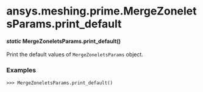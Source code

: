 # ansys.meshing.prime.MergeZoneletsParams.print_default

<a id="ansys.meshing.prime.MergeZoneletsParams.print_default"></a>

#### *static* MergeZoneletsParams.print_default()

Print the default values of `MergeZoneletsParams` object.

### Examples

```pycon
>>> MergeZoneletsParams.print_default()
```

<!-- !! processed by numpydoc !! -->
